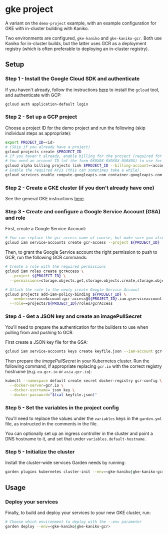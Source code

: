 # gke project

A variant on the `demo-project` example, with an example configuration for GKE with in-cluster building with Kaniko.

Two environments are configured, `gke-kaniko` and `gke-kaniko-gcr`. Both use Kaniko for in-cluster builds, but the latter uses GCR as a deployment registry (which is often preferable to deploying an in-cluster registry).

## Setup

### Step 1 - Install the Google Cloud SDK and authenticate

If you haven't already, follow the instructions [here](https://cloud.google.com/sdk/docs/quickstarts) to install the `gcloud` tool, and authenticate with GCP:

```sh
gcloud auth application-default login
```

### Step 2 - Set up a GCP project

Choose a project ID for the demo project and run the following (skip individual steps as appropriate):

```sh
export PROJECT_ID=<id>
# (Skip if you already have a project)
gcloud projects create $PROJECT_ID
# If you haven't already, enable billing for the project (required for the APIs below).
# You need an account ID (of the form 0X0X0X-0X0X0X-0X0X0X) to use for billing.
gcloud alpha billing projects link $PROJECT_ID --billing-account=<account ID>
# Enable the required APIs (this can sometimes take a while).
gcloud services enable compute.googleapis.com container.googleapis.com servicemanagement.googleapis.com --project $PROJECT_ID
```
### Step 2 - Create a GKE cluster (if you don't already have one)

See the general GKE instructions [here](https://cloud.google.com/kubernetes-engine/docs/how-to/creating-a-zonal-cluster).

### Step 3 - Create and configure a Google Service Account (GSA) and role

First, create a Google Service Account:

```sh
# You can replace the gcr-access name of course, but make sure you also replace it in the commands below
gcloud iam service-accounts create gcr-access --project ${PROJECT_ID}
```

Then, to grant the Google Service account the right permission to push to GCR, run the following GCR commands:

```sh
# Create a role with the required permissions
gcloud iam roles create gcrAccess \
  --project ${PROJECT_ID} \
  --permissions=storage.objects.get,storage.objects.create,storage.objects.list,storage.objects.update,storage.objects.delete,storage.buckets.create,storage.buckets.get

# Attach the role to the newly create Google Service Account
gcloud projects add-iam-policy-binding ${PROJECT_ID} \
  --member=serviceAccount:gcr-access@${PROJECT_ID}.iam.gserviceaccount.com \
  --role==projects/${PROJECT_ID}/roles/gcrAccess
```

### Step 4 - Get a JSON key and create an imagePullSecret

You'll need to prepare the authentication for the builders to use when pulling from and pushing to GCR.

First create a JSON key file for the GSA:

```sh
gcloud iam service-accounts keys create keyfile.json --iam-account gcr-access@${PROJECT_ID}.iam.gserviceaccount.com
```

Then prepare the _imagePullSecret_ in your Kubernetes cluster. Run the following command, if appropriate replacing `gcr.io` with the correct registry hostname (e.g. `eu.gcr.io` or `asia.gcr.io`):

```sh
kubectl --namespace default create secret docker-registry gcr-config \
  --docker-server=gcr.io \
  --docker-username=_json_key \
  --docker-password="$(cat keyfile.json)"
```

### Step 5 - Set the variables in the project config

You'll need to replace the values under the `variables` keys in the `garden.yml` file, as instructed in the comments in the file.

You can optionally set up an ingress controller in the cluster and point a DNS hostname to it, and set that under `variables.default-hostname`.

### Step 5 - Initialize the cluster

Install the cluster-wide services Garden needs by running:

```sh
garden plugins kubernetes cluster-init --env=<gke-kaniko|gke-kaniko-gcr>
```

## Usage

### Deploy your services

Finally, to build and deploy your services to your new GKE cluster, run:

```sh
# Choose which environment to deploy with the --env parameter
garden deploy --env=<gke-kaniko|gke-kaniko-gcr>
```
